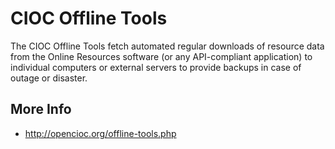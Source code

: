 CIOC Offline Tools
==================

The CIOC Offline Tools fetch automated regular downloads of resource data from
the Online Resources software (or any API-compliant application) to individual
computers or external servers to provide backups in case of outage or disaster.

More Info
---------

* http://opencioc.org/offline-tools.php
